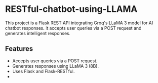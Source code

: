 # RESTful-chatbot-using-LLAMA
This project is a Flask REST API integrating Groq's LLaMA 3 model for AI chatbot responses. It accepts user queries via a POST request and generates intelligent responses. 

## Features
- Accepts user queries via a POST request.
- Generates responses using LLaMA 3 (8B).
- Uses Flask and Flask-RESTful.
- 
